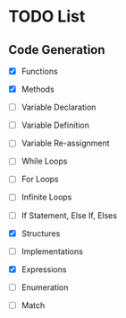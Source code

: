 # TODO List

## Code Generation

* [x] Functions
* [x] Methods
* [ ] Variable Declaration
* [ ] Variable Definition
* [ ] Variable Re-assignment
* [ ] While Loops
* [ ] For Loops
* [ ] Infinite Loops
* [ ] If Statement, Else If, Elses
* [x] Structures
* [ ] Implementations
* [x] Expressions
* [ ] Enumeration
* [ ] Match


